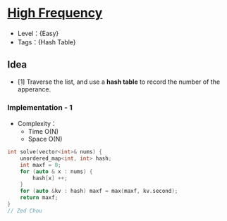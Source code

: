 # [High Frequency](https://binarysearch.com/problems/High-Frequency)

- Level：{Easy}
- Tags：{Hash Table}

## Idea

- [1] Traverse the list, and use a **hash table** to record the number of the apperance.

### Implementation - 1

- Complexity：
  - Time O(N)
  - Space O(N)

``` c++
int solve(vector<int>& nums) {
    unordered_map<int, int> hash;
    int maxf = 0;
    for (auto & x : nums) {
        hash[x] ++;
    }
    for (auto &kv : hash) maxf = max(maxf, kv.second);
    return maxf;
}
// Zed Chou
```
